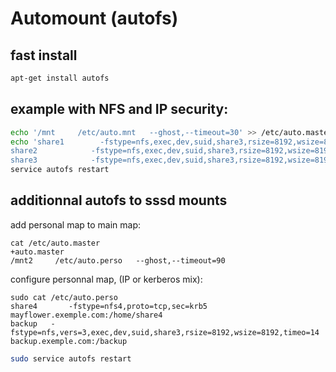 # Automount (autofs)
## fast install
```bash
apt-get install autofs
```

## example with NFS and IP security:
```bash
echo '/mnt     /etc/auto.mnt   --ghost,--timeout=30' >> /etc/auto.master
echo 'share1        -fstype=nfs,exec,dev,suid,share3,rsize=8192,wsize=8192,timeo=14   share1.exemple.com:/home/share1
share2            -fstype=nfs,exec,dev,suid,share3,rsize=8192,wsize=8192,timeo=14   share2.exemple.com:/home/share2
share3            -fstype=nfs,exec,dev,suid,share3,rsize=8192,wsize=8192,timeo=14   share3.exemple.com:/home/share3' >> /etc/auto.mnt
service autofs restart
```

## additionnal autofs to sssd mounts
add personal map to main map:
```
cat /etc/auto.master
+auto.master
/mnt2     /etc/auto.perso   --ghost,--timeout=90
```

configure personnal map, (IP or kerberos mix):
```
sudo cat /etc/auto.perso
share4       -fstype=nfs4,proto=tcp,sec=krb5 mayflower.exemple.com:/home/share4
backup   -fstype=nfs,vers=3,exec,dev,suid,share3,rsize=8192,wsize=8192,timeo=14   backup.exemple.com:/backup
```
```bash
sudo service autofs restart
```
